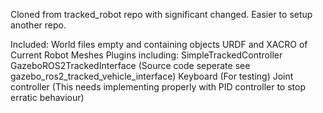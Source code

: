 Cloned from tracked_robot repo with significant changed. Easier to setup another repo.

Included:
World files empty and containing objects
URDF and XACRO of Current Robot 
Meshes
Plugins including:
SimpleTrackedController
GazeboROS2TrackedInterface (Source code seperate see gazebo_ros2_tracked_vehicle_interface)
Keyboard (For testing)
Joint controller (This needs implementing properly with PID controller to stop erratic behaviour)

